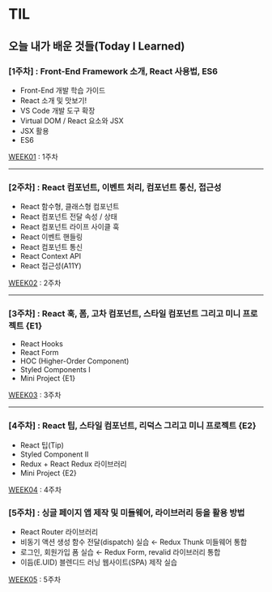 # TIL
오늘 내가 배운 것들(Today I Learned)   
---------------------------------------
### [1주차] : Front-End Framework 소개, React 사용법, ES6
- Front-End 개발 학습 가이드
- React 소개 및 맛보기!
- VS Code 개발 도구 확장
- Virtual DOM / React 요소와 JSX
- JSX 활용
- ES6

[WEEK01](https://github.com/limeunseop/TIL-React-Framwork/blob/master/WEEK01.md) : 1주차

---------------------------------------
### [2주차] : React 컴포넌트, 이벤트 처리, 컴포넌트 통신, 접근성
- React 함수형, 클래스형 컴포넌트
- React 컴포넌트 전달 속성 / 상태
- React 컴포넌트 라이프 사이클 훅
- React 이벤트 핸들링
- React 컴포넌트 통신
- React Context API
- React 접근성(A11Y)

[WEEK02](https://github.com/limeunseop/TIL-React-Framwork/blob/master/WEEK02.md) : 2주차

---------------------------------------

### [3주차] : React 훅, 폼, 고차 컴포넌트, 스타일 컴포넌트 그리고 미니 프로젝트 {E1}
- React Hooks
- React Form
- HOC (Higher-Order Component)
- Styled Components I
- Mini Project {E1}

[WEEK03](https://github.com/limeunseop/TIL-React-Framwork/blob/master/WEEK03.md) : 3주차

---------------------------------------

### [4주차] : React 팁, 스타일 컴포넌트, 리덕스 그리고 미니 프로젝트 {E2}
- React 팁(Tip)
- Styled Component II
- Redux + React Redux 라이브러리
- Mini Project {E2}

[WEEK04](https://github.com/limeunseop/TIL-React-Framwork/blob/master/WEEK04.md) : 4주차

### [5주차] : 싱글 페이지 앱 제작 및 미들웨어, 라이브러리 등을 활용 방법
- React Router 라이브러리
- 비동기 액션 생성 함수 전달(dispatch) 실습 ← Redux Thunk 미들웨어 통합
- 로그인, 회원가입 폼 실습 ← Redux Form, revalid 라이브러리 통합
- 이듬(E.UID) 블렌디드 러닝 웹사이트(SPA) 제작 실습

[WEEK05](https://github.com/limeunseop/TIL-React-Framwork/blob/master/WEEK05.md) : 5주차
